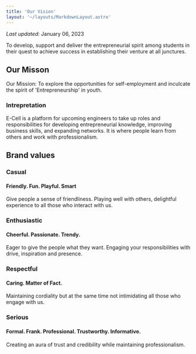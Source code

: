 ```yaml
---
title: 'Our Vision'
layout: '~/layouts/MarkdownLayout.astro'
---
```


_Last updated_: January 06, 2023

To develop, support and deliver the
entrepreneurial spirit among students in their
quest to achieve success in establishing their
venture at all junctures.

## Our Misson


Our Mission: To explore the opportunities for
self-employment and inculcate the spirit of
'Entrepreneurship' in youth.

### Intrepretation

E-Cell is a platform for
upcoming engineers to
take up roles and
responsibilities for
developing
entrepreneurial
knowledge, improving
business skills, and
expanding networks. It
is where people learn
from others and work
with professionalism.

## Brand values

### Casual

#### Friendly. Fun. Playful. Smart

Give people a sense of friendliness. Playing
well with others, delightful experience to all
those who interact with us.

### Enthusiastic

#### Cheerful. Passionate. Trendy.

Eager to give the people what they want.
Engaging your responsibilities with drive,
inspiration and presence. 

### Respectful

#### Caring. Matter of Fact.
Maintaining cordiality but at the same time
not intimidating all those who engage with
us.

### Serious

#### Formal. Frank. Professional. Trustworthy. Informative.

Creating an aura of trust and credibility while
maintaining professionalism.

